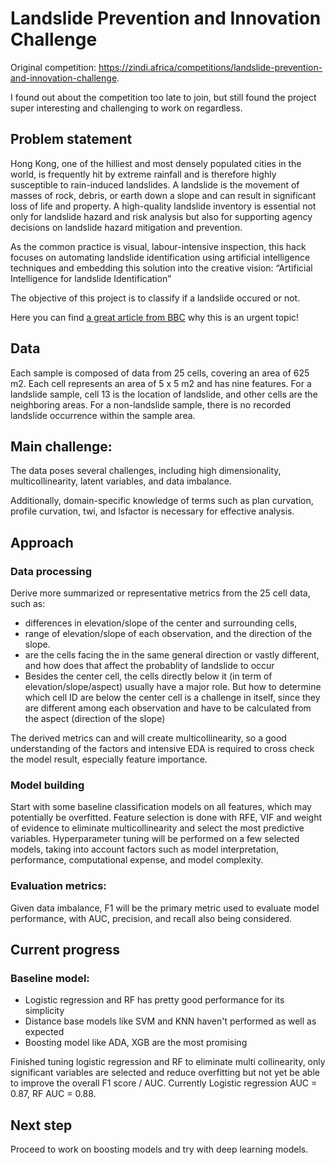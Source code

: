# Landslide Prevention and Innovation Challenge

Original competition: https://zindi.africa/competitions/landslide-prevention-and-innovation-challenge. 

I found out about the competition too late to join, but still found the project super interesting and challenging to work on regardless.

## Problem statement
Hong Kong, one of the hilliest and most densely populated cities in the world, is frequently hit by extreme rainfall and is therefore highly susceptible to rain-induced landslides. A landslide is the movement of masses of rock, debris, or earth down a slope and can result in significant loss of life and property. A high-quality landslide inventory is essential not only for landslide hazard and risk analysis but also for supporting agency decisions on landslide hazard mitigation and prevention.

As the common practice is visual, labour-intensive inspection, this hack focuses on automating landslide identification using artificial intelligence techniques and embedding this solution into the creative vision: “Artificial Intelligence for landslide Identification”

The objective of this project is to classify if a landslide occured or not.

Here you can find <a href='https://www.bbc.com/future/article/20220225-how-hong-kong-protects-people-from-its-deadly-landslides '>a great article from BBC</a> why this is an urgent topic!

## Data
Each sample is composed of data from 25 cells, covering an area of 625 m2. Each cell represents an area of 5 x 5 m2 and has nine features. For a landslide sample, cell 13 is the location of landslide, and other cells are the neighboring areas. For a non-landslide sample, there is no recorded landslide occurrence within the sample area.

## Main challenge:
The data poses several challenges, including high dimensionality, multicollinearity, latent variables, and data imbalance.

Additionally, domain-specific knowledge of terms such as plan curvation, profile curvation, twi, and lsfactor is necessary for effective analysis. 

## Approach
### Data processing
Derive more summarized or representative metrics from the 25 cell data, such as:
- differences in elevation/slope of the center and surrounding cells, 
- range of elevation/slope of each observation, and the direction of the slope. 
- are the cells facing the in the same general direction or vastly different, and how does that affect the probablity of landslide to occur
- Besides the center cell, the cells directly below it (in term of elevation/slope/aspect) usually have a major role. But how to determine which cell ID are below the center cell is a challenge in itself, since they are different  among each observation and have to be calculated from the aspect (direction of the slope)

The derived metrics can and will create multicollinearity, so a good understanding of the factors and intensive EDA is required to cross check the model result, especially feature importance.

### Model building
Start with some baseline classification models on all features, which may potentially be overfitted. 
Feature selection is done with RFE, VIF and weight of evidence to eliminate multicollinearity and select the most predictive variables.
Hyperparameter tuning will be performed on a few selected models, taking into account factors such as model interpretation, performance, computational expense, and model complexity. 

### Evaluation metrics:
Given data imbalance, F1 will be the primary metric used to evaluate model performance, with AUC, precision, and recall also being considered. 

## Current progress
### Baseline model: 
- Logistic regression and RF has pretty good performance for its simplicity
- Distance base models like SVM and KNN haven't performed as well as expected
- Boosting model like ADA, XGB are the most promising

Finished tuning logistic regression and RF to eliminate multi collinearity, only significant variables are selected and reduce overfitting but not yet be able to improve the overall F1 score / AUC. Currently Logistic regression AUC = 0.87, RF AUC = 0.88.

## Next step
Proceed to work on boosting models and try with deep learning models.

